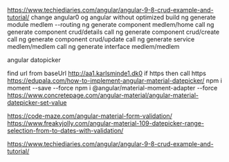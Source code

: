 https://www.techiediaries.com/angular/angular-9-8-crud-example-and-tutorial/
change angular0 og angular without optimized build
ng generate module medlem --routing
ng generate component medlem/home
call ng generate component crud/details
call ng generate component crud/create
call ng generate component crud/update
call ng generate service medlem/medlem
call ng generate interface  medlem/medlem

angular datopicker

find url from baseUrl http://aa1.karlsminde1.dk0
if https then call https
https://edupala.com/how-to-implement-angular-material-datepicker/
npm i moment --save --force
npm i @angular/material-moment-adapter --force
https://www.concretepage.com/angular-material/angular-material-datepicker-set-value


https://code-maze.com/angular-material-form-validation/
https://www.freakyjolly.com/angular-material-109-datepicker-range-selection-from-to-dates-with-validation/

https://www.techiediaries.com/angular/angular-9-8-crud-example-and-tutorial/


